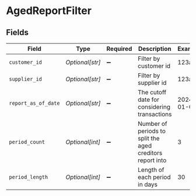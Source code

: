 # AgedReportFilter


## Fields

| Field                                                     | Type                                                      | Required                                                  | Description                                               | Example                                                   |
| --------------------------------------------------------- | --------------------------------------------------------- | --------------------------------------------------------- | --------------------------------------------------------- | --------------------------------------------------------- |
| `customer_id`                                             | *Optional[str]*                                           | :heavy_minus_sign:                                        | Filter by customer id                                     | 123abc                                                    |
| `supplier_id`                                             | *Optional[str]*                                           | :heavy_minus_sign:                                        | Filter by supplier id                                     | 123abc                                                    |
| `report_as_of_date`                                       | *Optional[str]*                                           | :heavy_minus_sign:                                        | The cutoff date for considering transactions              | 2024-01-01                                                |
| `period_count`                                            | *Optional[int]*                                           | :heavy_minus_sign:                                        | Number of periods to split the aged creditors report into | 3                                                         |
| `period_length`                                           | *Optional[int]*                                           | :heavy_minus_sign:                                        | Length of each period in days                             | 30                                                        |